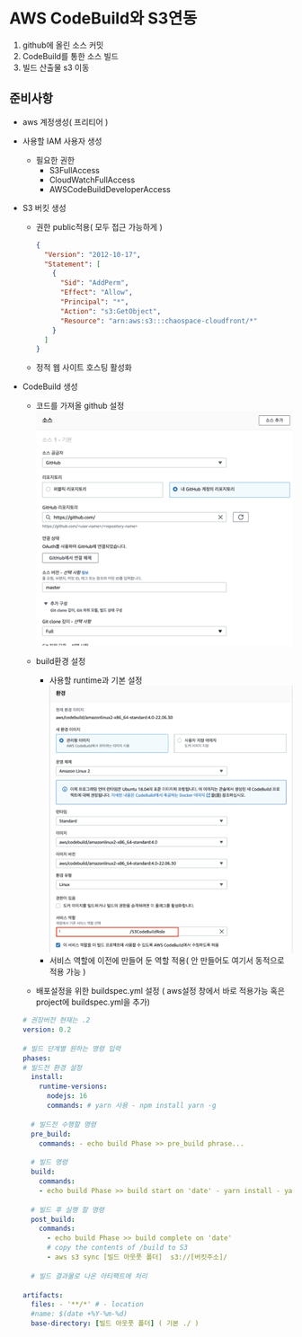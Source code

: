 # AWS CodeBuild와 S3연동

1. github에 올린 소스 커밋
2. CodeBuild를 통한 소스 빌드
3. 빌드 산출물 s3 이동

## 준비사항

- aws 계정생성( 프리티어 )
- 사용할 IAM 사용자 생성
  - 필요한 권한
    - S3FullAccess
    - CloudWatchFullAccess
    - AWSCodeBuildDeveloperAccess
- S3 버킷 생성

  - 권한 public적용( 모두 접근 가능하게 )

    ```json
    {
      "Version": "2012-10-17",
      "Statement": [
        {
          "Sid": "AddPerm",
          "Effect": "Allow",
          "Principal": "*",
          "Action": "s3:GetObject",
          "Resource": "arn:aws:s3:::chaospace-cloudfront/*"
        }
      ]
    }
    ```

  - 정적 웹 사이트 호스팅 활성화

- CodeBuild 생성

  - 코드를 가져올 github 설정
    ![s3설정화면](./resource//image/codebuild_github_setting.png)
  - build환경 설정

    - 사용할 runtime과 기본 설정
      ![s3설정화면](./resource//image/codebuild_setting2.png)
    - 서비스 역할에 이전에 만들어 둔 역할 적용( 안 만들어도 여기서 동적으로 적용 가능 )

  - 배포설정을 위한 buildspec.yml 설정 ( aws설정 창에서 바로 적용가능 혹은 project에 buildspec.yml을 추가)

  ```yaml
  # 권장버전 현재는 .2
  version: 0.2

  # 빌드 단계별 원하는 명령 입력
  phases:
  # 빌드전 환경 설정
    install:
      runtime-versions:
        nodejs: 16
        commands: # yarn 사용 - npm install yarn -g

    # 빌드전 수행할 명령
    pre_build:
      commands: - echo build Phase >> pre_build phrase...

    # 빌드 명령
    build:
      commands:
      - echo build Phase >> build start on 'date' - yarn install - yarn run build

    # 빌드 후 실행 할 명령
    post_build:
      commands:
        - echo build Phase >> build complete on 'date'
        # copy the contents of /build to S3
        - aws s3 sync [빌드 아웃풋 폴더]  s3://[버킷주소]/

    # 빌드 결과물로 나온 아티팩트에 처리

  artifacts:
    files: - '**/*' # - location
    #name: $(date +%Y-%m-%d)
    base-directory: [빌드 아웃풋 폴더] ( 기본 ./ )
  ```
